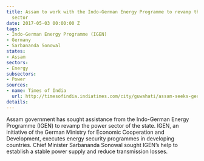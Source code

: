```yaml
---
title: Assam to work with the Indo-German Energy Programme to revamp the state's power
  sector
date: 2017-05-03 00:00:00 Z
tags:
- Indo-German Energy Programme (IGEN)
- Germany
- Sarbananda Sonowal
states:
- Assam
sectors:
- Energy
subsectors:
- Power
sources:
- name: Times of India
  url: http://timesofindia.indiatimes.com/city/guwahati/assam-seeks-german-assistance-to-revamp-its-power-sector/articleshow/58421833.cms
details: 
---
```


Assam government has sought assistance from the Indo-German Energy Programme (IGEN) to revamp the power sector of the state. IGEN, an initiative of the German Ministry for Economic Cooperation and Development, executes energy security programmes in developing countries. Chief Minister Sarbananda Sonowal sought IGEN’s help to establish a stable power supply and reduce transmission losses.
